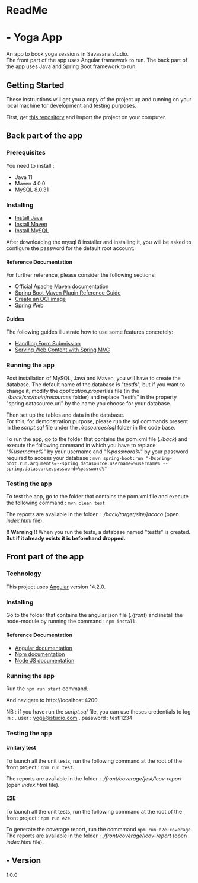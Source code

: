 # **ReadMe** 


# - **Yoga App** 

An app to book yoga sessions in Savasana studio.</br>
The front part of the app uses Angular framework to run.
The back part of the app uses Java and Spring Boot framework to run.

## **Getting Started**

These instructions will get you a copy of the project up and running on your local machine for development and testing purposes. 

First, get [this repository](https://github.com/Solau92/DevFS-Projet-5-Testez-une-application-full-stack.git) and import the project on your computer. 


## **Back part of the app**

### **Prerequisites**

You need to install : 
* Java 11
* Maven 4.0.0
* MySQL 8.0.31

### **Installing** 

* [Install Java](https://docs.oracle.com/javase/8/docs/technotes/guides/install/install_overview.html)
* [Install Maven](https://maven.apache.org/install.html)
* [Install MySQL](https://dev.mysql.com/downloads/mysql/)

After downloading the mysql 8 installer and installing it, you will be asked to configure the password for the default root account.

#### Reference Documentation
For further reference, please consider the following sections:

* [Official Apache Maven documentation](https://maven.apache.org/guides/index.html)
* [Spring Boot Maven Plugin Reference Guide](https://docs.spring.io/spring-boot/docs/3.0.2/maven-plugin/reference/html/)
* [Create an OCI image](https://docs.spring.io/spring-boot/docs/3.0.2/maven-plugin/reference/html/#build-image)
* [Spring Web](https://docs.spring.io/spring-boot/docs/3.0.2/reference/htmlsingle/#web)

#### Guides

The following guides illustrate how to use some features concretely:

* [Handling Form Submission](https://spring.io/guides/gs/handling-form-submission/)
* [Serving Web Content with Spring MVC](https://spring.io/guides/gs/serving-web-content/)

### **Running the app** 

Post installation of MySQL, Java and Maven, you will have to create the database. 
The default name of the database is "testfs", but if you want to change it, modify the *application.properties* file (in the *./back/src/main/resources* folder) and replace "testfs" in the property "spring.datasource.url" by the name you choose for your database.

Then set up the tables and data in the database. </br>
For this, for demonstration purpose, please run the sql commands present in the *script.sql* file under the *./resources/sql* folder in the code base.

To run the app, go to the folder that contains the pom.xml file (*./back*) and execute the following command in which you have to replace "*%username%*" by your username and "%*password*%" by your password required to access your database : 
 `mvn spring-boot:run "-Dspring-boot.run.arguments=--spring.datasource.username=%username% --spring.datasource.password=%password%"`

### **Testing the app** 

To test the app, go to the folder that contains the pom.xml file and execute the following command : `mvn clean test`

The reports are available in the folder : *./back/target/site/jacoco* (open *index.html* file).

**!! Warning !!**
When you run the tests, a database named "testfs" is created. 
**But if it already exists it is beforehand dropped.**


## **Front part of the app**

### Technology

This project uses [Angular](https://angular.io/) version 14.2.0.


### **Installing** 

Go to the folder that contains the angular.json file (*./front*) and install the node-module by running the command : `npm install`.

#### Reference Documentation

- [Angular documentation](https://angular.io/docs)
- [Npm documentation](https://docs.npmjs.com/)
- [Node JS documentation](https://nodejs.org/docs/latest/api/)

### **Running the app** 

Run the `npm run start` command.

And navigate to http://localhost:4200. 

NB : if you have run the *script.sql* file, you can use theses credentials to log in : 
   . user : yoga@studio.com
   . password : test!1234

### **Testing the app** 

#### Unitary test

To launch all the unit tests, run the following command at the root of the front project : `npm run test`.

The reports are available in the folder : *./front/coverage/jest/lcov-report*  (open *index.html* file).

#### E2E

To launch all the unit tests, run the following command at the root of the front project : `npm run e2e`.

To generate the coverage report, run the commmand `npm run e2e:coverage`.
The reports are available in the folder : *./front/coverage/lcov-report* (open *index.html* file).


## - **Version**

1.0.0